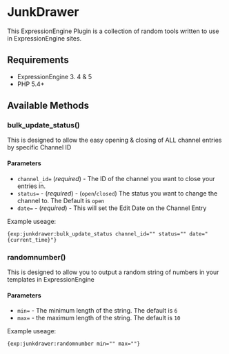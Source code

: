 # JunkDrawer
This ExpressionEngine Plugin is a collection of random tools written to use in ExpressionEngine sites.

## Requirements

- ExpressionEngine 3. 4 & 5
- PHP 5.4+

## Available Methods
### bulk_update_status()
This is designed to allow the easy opening & closing of ALL channel entries by specific Channel ID

#### Parameters
- `channel_id=` (*required*) - The ID of the channel you want to close your entries in.
- `status=` - (*required*) - (`open`/`closed`) The status you want to change the channel to. The Default is `open`
- `date=` - (*required*) - This will set the Edit Date on the Channel Entry

Example useage:
```
{exp:junkdrawer:bulk_update_status channel_id="" status="" date="{current_time}"}
```


### randomnumber()
This is designed to allow you to output a random string of numbers in your templates in ExpressionEngine

#### Parameters
- `min=` - The minimum length of the string. The default is `6`
- `max=` - the maximum length of the string. The default is `10`

Example useage:
```
{exp:junkdrawer:randomnumber min="" max=""}
```
